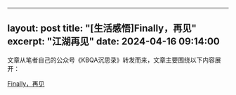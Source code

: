 
---
layout: post
title: "[生活感悟]Finally，再见"
excerpt: "江湖再见"
date: 2024-04-16 09:14:00
---



文章从笔者自己的公众号《KBQA沉思录》转发而来，文章主要围绕以下内容展开：

[Finally，再见](https://mp.weixin.qq.com/s?__biz=MzU2MTY2ODEzNA==&mid=2247484884&idx=1&sn=ab696993ec6c0c4daca14f8649074854&chksm=fc740c9dcb03858ba41add43d6a36f5dd5b5d0a8825142cf357d5cbd7aff04f81f8decb0b7f1&token=1169779643&lang=zh_CN#rd)
